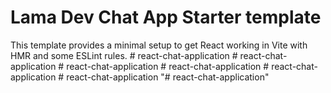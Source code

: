 # Lama Dev Chat App Starter template

This template provides a minimal setup to get React working in Vite with HMR and some ESLint rules.
#   r e a c t - c h a t - a p p l i c a t i o n  
 #   r e a c t - c h a t - a p p l i c a t i o n  
 #   r e a c t - c h a t - a p p l i c a t i o n  
 #   r e a c t - c h a t - a p p l i c a t i o n  
 #   r e a c t - c h a t - a p p l i c a t i o n  
 #   r e a c t - c h a t - a p p l i c a t i o n  
 "# react-chat-application" 
